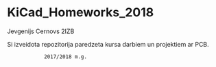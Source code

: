 # KiCad_Homeworks_2018
Jevgenijs Cernovs 2IZB

Si izveidota repozitorija paredzeta kursa darbiem un projektiem ar PCB.

				2017/2018 m.g.

